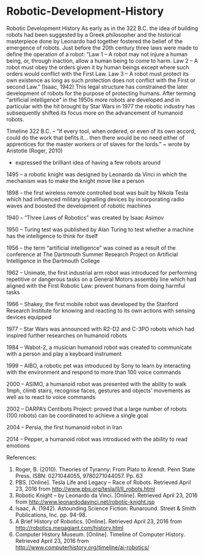 # Robotic-Development-History
Robotic Development History
As early as in the 322 B.C. the idea of building robots had been suggested by a Greek philosopher and the historical masterpiece done by Leonardo had together fostered the belief of the emergence of robots. Just before the 20th century three laws were made to define the operation of a robot:
“Law 1 – A robot may not injure a human being, or, through inaction, allow a human being to come to harm.
Law 2 – A robot must obey the orders given it by human beings except where such orders would conflict with the First Law.
Law 3 – A robot must protect its own existence as long as such protection does not conflict with the First or second Law.” (Isaac, 1942)
This legal structure has constrained the later development of robots for the purpose of protecting humans. After terming “artificial intelligence” in the 1950s more robots are developed and in particular with the hit brought by Star Wars in 1977 the robotic industry has subsequently shifted its focus more on the advancement of humanoid robots.

Timeline 
322 B.C. – “If every tool, when ordered, or even of its own accord, could do the work that befits it… then there would be no need either of apprentices for the master workers or of slaves for the lords.” ~ wrote by Aristotle (Roger, 2010)
-	expressed the brilliant idea of having a few robots around

1495 – a robotic knight was designed by Leonardo da Vinci in which the mechanism was to make the knight move like a person

1898 – the first wireless remote controlled boat was built by Nikola Tesla which had influenced military signalling devices by incorporating radio waves and boosted the development of robotic machines

1940 – “Three Laws of Robotics” was created by Isaac Asimov

1950 – Turing test was published by Alan Turing to test whether a machine has the intelligence to think for itself

1956 – the term “artificial intelligence” was coined as a result of the conference at The Dartmouth Summer Research Project on Artificial Intelligence in the Dartmouth College

1962 – Unimate, the first industrial arm robot was introduced for performing repetitive or dangerous tasks on a General Motors assembly line which had aligned with the First Robotic Law: prevent humans from doing harmful tasks

1966 – Shakey, the first mobile robot was developed by the Stanford Research Institute for knowing and reacting to its own actions with sensing devices equipped

1977 – Star Wars was announced with R2-D2 and C-3PO robots which had inspired further researches on humanoid robots

1984 – Wabot-2, a musician humanoid robot was created to communicate with a person and play a keyboard instrument

1999 – AIBO, a robotic pet was introduced by Sony to learn by interacting with the environment and respond to more than 100 voice commands

2000 – ASIMO, a humanoid robot was presented with the ability to walk 1mph, climb stairs, recognise faces, gestures and objects’ movements as well as to react to voice commands

2002 – DARPA’s Centibots Project: proved that a large number of robots (100 robots) can be coordinated to achieve a single goal

2004 – Persia, the first humanoid robot in Iran

2014 – Pepper, a humanoid robot was introduced with the ability to read emotions 

References:
1.	Roger, B. (2010). Theories of Tyranny: From Plato to Arendt. Penn State Press. ISBN: 0271044055, 9780271044057. Pp. 63
2.	PBS. [Online]. Tesla Life and Legacy – Race of Robots. Retrieved April 23, 2016 from http://www.pbs.org/tesla/ll/ll_robots.html 
3.	Robotic Knight – by Leonardo da Vinci. [Online]. Retrieved April 23, 2016 from http://www.leonardodavinci.net/robotic-knight.jsp 
4.	Isaac, A. (1942). Astounding Science Fiction: Runaround. Street & Smith Publications, Inc. pp. 94-98.
5.	A Brief History of Robotics. [Online]. Retrieved April 23, 2016 from http://robotics.megagiant.com/history.html 
6.	Computer History Museum. [Online]. Timeline of Computer History. Retrieved April 23, 2016 from http://www.computerhistory.org/timeline/ai-robotics/ 

